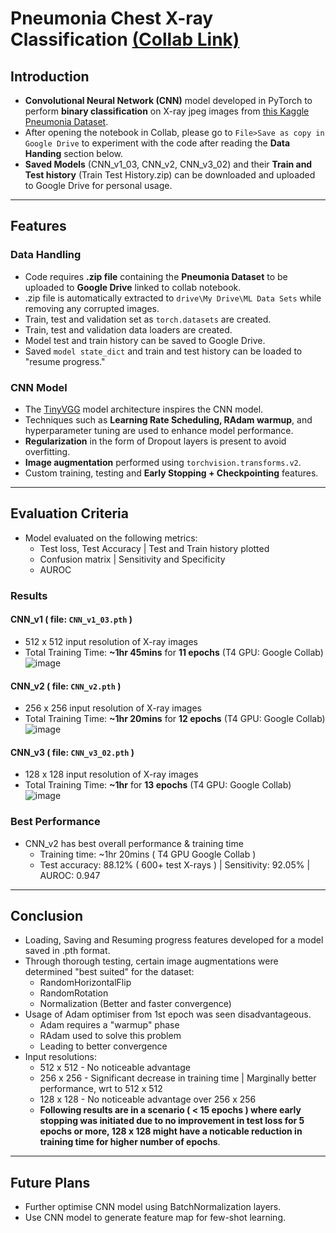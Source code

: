 # Pneumonia Chest X-ray Classification [(Collab Link)](https://colab.research.google.com/drive/1TqQegFXJHg4EBemBEaI0B4DTHbvuualH?usp=sharing)

## Introduction
* **Convolutional Neural Network (CNN)** model developed in PyTorch to perform **binary classification** on X-ray jpeg images from [this Kaggle Pneumonia Dataset](https://www.kaggle.com/datasets/paultimothymooney/chest-xray-pneumonia).
* After opening the notebook in Collab, please go to `File>Save as copy in Google Drive` to experiment with the code after reading the **Data Handing** section below.
* **Saved Models** (CNN_v1_03, CNN_v2, CNN_v3_02) and their **Train and Test history** (Train Test History.zip) can be downloaded and uploaded to Google Drive for personal usage.

---

## Features
### Data Handling 
* Code requires **.zip file** containing the **Pneumonia Dataset** to be uploaded to **Google Drive** linked to collab notebook.
* .zip file is automatically extracted to `drive\My Drive\ML Data Sets` while removing any corrupted images.
* Train, test and validation set as `torch.datasets` are created.
* Train, test and validation data loaders are created.
* Model test and train history can be saved to Google Drive. 
* Saved `model state_dict` and train and test history can be loaded to "resume progress."

### CNN Model
* The [TinyVGG](https://poloclub.github.io/cnn-explainer/) model architecture inspires the CNN model.
* Techniques such as **Learning Rate Scheduling, RAdam warmup**, and hyperparameter tuning are used to enhance model performance.
* **Regularization** in the form of Dropout layers is present to avoid overfitting.
* **Image augmentation** performed using `torchvision.transforms.v2`.
* Custom training, testing and **Early Stopping + Checkpointing** features.

---

## Evaluation Criteria
* Model evaluated on the following metrics:
  * Test loss, Test Accuracy | Test and Train history plotted
  * Confusion matrix | Sensitivity and Specificity
  * AUROC

### Results
#### CNN_v1 ( file: `CNN_v1_03.pth` )
* 512 x 512 input resolution of X-ray images
* Total Training Time: **~1hr 45mins** for **11 epochs** (T4 GPU: Google Collab)
  ![image](https://github.com/nirvan840/Pneumonia-Chest-X-ray-Classification/assets/56934010/6b11bec0-262e-43d3-b276-50ff5861fe70)

#### CNN_v2 ( file: `CNN_v2.pth` )
* 256 x 256 input resolution of X-ray images
* Total Training Time: **~1hr 20mins** for **12 epochs** (T4 GPU: Google Collab)
  ![image](https://github.com/nirvan840/Pneumonia-Chest-X-ray-Classification/assets/56934010/05d51093-92fe-49b4-97c2-af49a2f27c9e)

#### CNN_v3 ( file: `CNN_v3_02.pth` )
* 128 x 128 input resolution of X-ray images
* Total Training Time: **~1hr** for **13 epochs** (T4 GPU: Google Collab)
  ![image](https://github.com/nirvan840/Pneumonia-Chest-X-ray-Classification/assets/56934010/e5ff1b7f-0715-4d75-bfba-e84fb06c3003)

### Best Performance
* CNN_v2 has best overall performance & training time
  * Training time:  ~1hr 20mins ( T4 GPU Google Collab )
  * Test accuracy: 88.12% ( 600+ test X-rays ) | Sensitivity: 92.05% | AUROC: 0.947

---

## Conclusion
* Loading, Saving and Resuming progress features developed for a model saved in .pth format.
* Through thorough testing, certain image augmentations were determined "best suited" for the dataset:
  * RandomHorizontalFlip
  * RandomRotation
  * Normalization (Better and faster convergence)
* Usage of Adam optimiser from 1st epoch was seen disadvantageous.
  * Adam requires a "warmup" phase
  * RAdam used to solve this problem
  * Leading to better convergence
* Input resolutions:
  * 512 x 512 - No noticeable advantage
  * 256 x 256 - Significant decrease in training time | Marginally better performance, wrt to 512 x 512
  * 128 x 128 - No noticeable advantage over 256 x 256
  * **Following results are in a scenario ( < 15 epochs ) where early stopping was initiated due to no improvement in test loss for 5 epochs or more, 128 x 128 might have a noticable reduction in training time for higher number of epochs**.

---

## Future Plans
* Further optimise CNN model using BatchNormalization layers.
* Use CNN model to generate feature map for few-shot learning. 


